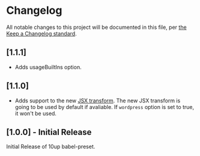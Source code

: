 # Changelog

All notable changes to this project will be documented in this file, per [the Keep a Changelog standard](http://keepachangelog.com/).

## [1.1.1]
- Adds usageBuiltIns option.

## [1.1.0]
- Adds support to the new [JSX transform](https://reactjs.org/blog/2020/09/22/introducing-the-new-jsx-transform.html). The new JSX transform is going to be used by default if avaliable. If `wordpress` option is set to true, it won't be used.

## [1.0.0] - Initial Release
Initial Release of 10up babel-preset.